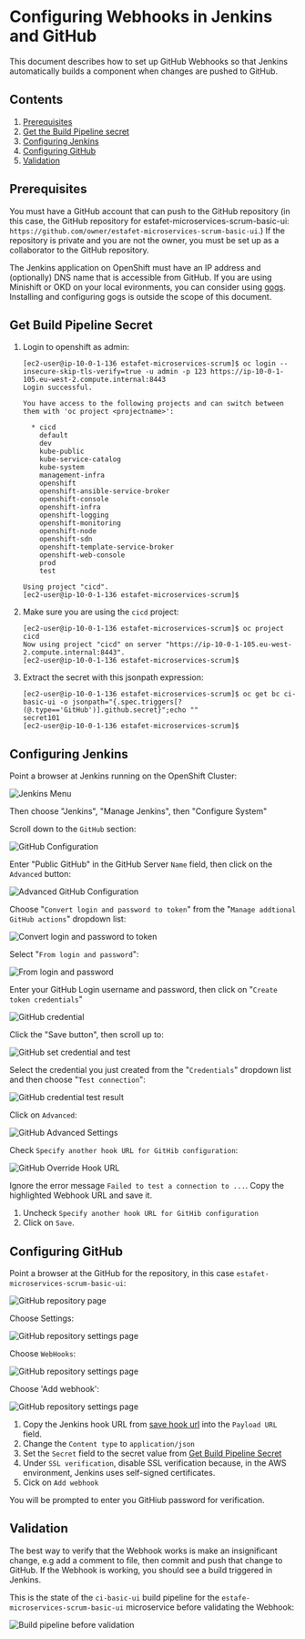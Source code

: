 # Configuring Webhooks in Jenkins and GitHub
This document describes how to set up GitHub Webhooks so that Jenkins automatically builds a component when changes are pushed to GitHub.

## Contents

1. [Prerequisites](https://github.com/stericbro/estafet-microservices-scrum/blob/master/WEBHOOKS.md#prerequisites)
1. [Get the Build Pipeline secret](https://github.com/stericbro/estafet-microservices-scrum/blob/master/WEBHOOKS.md#get-build-pipline-secret)
1. [Configuring Jenkins](https://github.com/stericbro/estafet-microservices-scrum/blob/master/WEBHOOKS.md#configuring-jenkins)
1. [Configuring GitHub](https://github.com/stericbro/estafet-microservices-scrum/blob/master/WEBHOOKS.md#configuring-github)
1. [Validation](https://github.com/stericbro/estafet-microservices-scrum/blob/master/WEBHOOKS.md#validation)

## <a name="prerequisites"></a>Prerequisites

You must have a GitHub account that can push to the GitHub repository (in this case, the GitHub repository for
estafet-microservices-scrum-basic-ui: `https://github.com/owner/estafet-microservices-scrum-basic-ui`.)
If the repository is private and you are not the owner, you must be set up as a collaborator to the GitHub repository.

The Jenkins application on OpenShift must have an IP address and (optionally) DNS name that is accessible from GitHub.
If you are using Minishift or OKD on your local evironments, you can consider using [gogs](https://gogs.io/ "gogs").
Installing and configuring gogs is outside the scope of this document.

## <a name="#get-build-pipline-secret"/>Get Build Pipeline Secret

1. Login to openshift as admin:

    ```
    [ec2-user@ip-10-0-1-136 estafet-microservices-scrum]$ oc login --insecure-skip-tls-verify=true -u admin -p 123 https://ip-10-0-1-105.eu-west-2.compute.internal:8443
    Login successful.
    
    You have access to the following projects and can switch between them with 'oc project <projectname>':
    
      * cicd
        default
        dev
        kube-public
        kube-service-catalog
        kube-system
        management-infra
        openshift
        openshift-ansible-service-broker
        openshift-console
        openshift-infra
        openshift-logging
        openshift-monitoring
        openshift-node
        openshift-sdn
        openshift-template-service-broker
        openshift-web-console
        prod
        test
    
    Using project "cicd".
    [ec2-user@ip-10-0-1-136 estafet-microservices-scrum]$ 
    
    ```
1. Make sure you are using the `cicd` project:

    ```
    [ec2-user@ip-10-0-1-136 estafet-microservices-scrum]$ oc project cicd
    Now using project "cicd" on server "https://ip-10-0-1-105.eu-west-2.compute.internal:8443".
    [ec2-user@ip-10-0-1-136 estafet-microservices-scrum]$ 
   ``` 
 1. <a name="extract-build-config-secret"/>Extract the secret with this jsonpath expression:
     ```
    [ec2-user@ip-10-0-1-136 estafet-microservices-scrum]$ oc get bc ci-basic-ui -o jsonpath="{.spec.triggers[?(@.type=='GitHub')].github.secret}";echo ""
    secret101
    [ec2-user@ip-10-0-1-136 estafet-microservices-scrum]$ 
    ```  
## <a name="configuring-jenkins"></a>Configuring Jenkins

Point a browser at Jenkins running on the OpenShift Cluster:

![Jenkins Menu](https://github.com/stericbro/estafet-microservices-scrum/blob/master/md_images/webhooks/jenkins_main_menu.png)

Then choose "Jenkins", "Manage Jenkins", then "Configure System"

Scroll down to the `GitHub` section:

![GitHub Configuration](https://github.com/stericbro/estafet-microservices-scrum/blob/master/md_images/webhooks/jenkins_github_configuration.png)

Enter "Public GitHub" in the GitHub Server `Name` field, then click on the `Advanced` button:

![Advanced GitHub Configuration](https://github.com/stericbro/estafet-microservices-scrum/blob/master/md_images/webhooks/jenkins_github_configuration_advanced.png)

Choose "`Convert login and password to token`" from the "`Manage addtional GitHub actions`" dropdown list:

![Convert login and password to token](https://github.com/stericbro/estafet-microservices-scrum/blob/master/md_images/webhooks/jenkins_github_convert_login_password.png)

Select "`From login and password`":

![From login and password](https://github.com/stericbro/estafet-microservices-scrum/blob/master/md_images/webhooks/jenkins_github_from_login_password.png)

Enter your GitHub Login username and password, then click on "`Create token credentials`"

![GitHub credential](https://github.com/stericbro/estafet-microservices-scrum/blob/master/md_images/webhooks/jenkins_github_credential.png)

Click the "Save button", then scroll up to:

![GitHub set credential and test](https://github.com/stericbro/estafet-microservices-scrum/blob/master/md_images/webhooks/jenkins_github_set_credential_and_test.png)

Select the credential you just created from the "`Credentials`" dropdown list and then choose "`Test connection`":

![GitHub credential test result](https://github.com/stericbro/estafet-microservices-scrum/blob/master/md_images/webhooks/jenkins_github_credential_test_result.png)

Click on `Advanced`:

![GitHub Advanced Settings](https://github.com/stericbro/estafet-microservices-scrum/blob/master/md_images/webhooks/jenkins_github_advanced_settings_2.png)

Check `Specify another hook URL for GitHib configuration`:

![GitHub Override Hook URL](https://github.com/stericbro/estafet-microservices-scrum/blob/master/md_images/webhooks/jenkins_github_override_hook_url.png)

<a name="save-hook-url"></a>Ignore the error message `Failed to test a connection to ...`.  Copy the highlighted  Webhook URL and save it.

1. Uncheck `Specify another hook URL for GitHib configuration`
1. Click on `Save`.

## <a name="configuring-github"></a>Configuring GitHub

Point a browser at the GitHub for the repository, in this case `estafet-microservices-scrum-basic-ui`:

![GitHub repository page](https://github.com/stericbro/estafet-microservices-scrum/blob/master/md_images/webhooks/github_repo_page.png)

Choose Settings:

![GitHub repository settings page](https://github.com/stericbro/estafet-microservices-scrum/blob/master/md_images/webhooks/github_repo_settings_page.png)

Choose `WebHooks`: 

![GitHub repository settings page](https://github.com/stericbro/estafet-microservices-scrum/blob/master/md_images/webhooks/github_repo_webhooks_page.png)

Choose 'Add webhook':

![GitHub repository settings page](https://github.com/stericbro/estafet-microservices-scrum/blob/master/md_images/webhooks/github_repo_add_webhook_page.png)

1. Copy the Jenkins hook URL from [save hook url](https://github.com/stericbro/estafet-microservices-scrum/blob/master/WEBHOOKS.md#save-hook-url)
into the `Payload URL` field.
1. Change the `Content type` to `application/json` 
1. Set the `Secret` field to the secret value from [Get Build Pipeline Secret](https://github.com/stericbro/estafet-microservices-scrum/blob/master/WEBHOOKS.md#extract-build-config-secret)
1. Under `SSL verification`, disable SSL verification because, in the AWS environment, Jenkins uses self-signed certificates. 
1. Cick on `Add webhook`

You will be prompted to enter you GitHiub password for verification.


## <a name="validation"> Validation

The best way to verify that the Webhook works is make an insignificant change, e.g add a comment to file, then commit and push
that change to GitHub. If the Webhook is working, you should see a build triggered in Jenkins.

This is the state of the `ci-basic-ui` build pipeline for the `estafe-microservices-scrum-basic-ui` microservice before validating the Webhook:

![Build pipeline before validation](https://github.com/stericbro/estafet-microservices-scrum/blob/master/md_images/webhooks/jenkins_basic_ui_before_push.png)


 